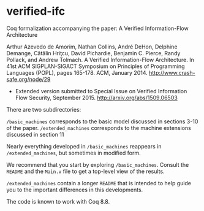# verified-ifc
Coq formalization accompanying the paper: A Verified Information-Flow Architecture

Arthur Azevedo de Amorim, Nathan Collins, André DeHon, Delphine Demange, Cătălin Hriţcu, David Pichardie, Benjamin C. Pierce, Randy Pollack, and Andrew Tolmach. A Verified Information-Flow Architecture. In 41st ACM SIGPLAN-SIGACT Symposium on Principles of Programming Languages (POPL), pages 165-178. ACM, January 2014.
http://www.crash-safe.org/node/29
- Extended version submitted to Special Issue on Verified Information Flow Security, September 2015.
http://arxiv.org/abs/1509.06503

There are two subdirectories:

`/basic_machines`         corresponds to the basic model discussed in sections 3-10 of the paper.
`/extended_machines`      corresponds to the machine extensions discussed in section 11

Nearly everything developed in `/basic_machines` reappears in `/extended_machines`,
but sometimes in modified form.

We recommend that you start by exploring `/basic_machines`. Consult the `README`
and the `Main.v` file to get a top-level view of the results.

`/extended_machines` contain a longer `README` that is intended to help
guide you to the important differences in this developments.

The code is known to work with Coq 8.8.
